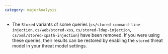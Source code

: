 ```yaml
---
category: majorAnalysis
---
```

* The `Stored` variants of some queries (`cs/stored-command-line-injection`, `cs/web/stored-xss`, `cs/stored-ldap-injection`, `cs/xml/stored-xpath-injection`) have been removed. If you were using these queries, their results can be restored by enabling the `stored` threat model in your threat model settings.

